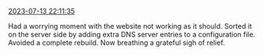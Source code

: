 [2023-07-13 22:11:35](https://mstdn.social/@hill_wanderer/110709066685524654)

Had a worrying moment with the website not working as it should. Sorted it on the server side by adding extra DNS server entries to a configuration file. Avoided a complete rebuild. Now breathing a grateful sigh of relief.